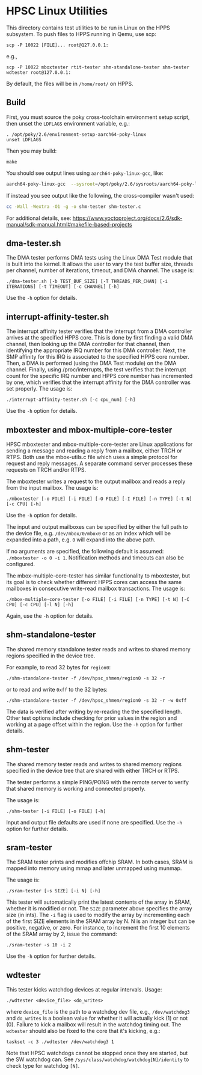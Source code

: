 HPSC Linux Utilities
====================

This directory contains test utilities to be run in Linux on the HPPS subsystem.
To push files to HPPS running in Qemu, use scp:

    scp -P 10022 [FILE]... root@127.0.0.1:

e.g., 

    scp -P 10022 mboxtester rtit-tester shm-standalone-tester shm-tester wdtester root@127.0.0.1:

By default, the files will be in `/home/root/` on HPPS.

Build
-----

First, you must source the poky cross-toolchain environment setup script, then
unset the `LDFLAGS` environment variable, e.g.:

    . /opt/poky/2.6/environment-setup-aarch64-poky-linux
    unset LDFLAGS

Then you may build:

    make

You should see output lines using `aarch64-poky-linux-gcc`, like:

```sh
aarch64-poky-linux-gcc  --sysroot=/opt/poky/2.6/sysroots/aarch64-poky-linux -O0 -g -Wall -Wextra -O1 -g -o shm-tester shm-tester.c
```

If instead you see output like the following, the cross-compiler wasn't used:

```sh
cc -Wall -Wextra -O1 -g -o shm-tester shm-tester.c
```

For additional details, see:
https://www.yoctoproject.org/docs/2.6/sdk-manual/sdk-manual.html#makefile-based-projects

dma-tester.sh
-------------

The DMA tester performs DMA tests using the Linux DMA Test module that is built
into the kernel.  It allows the user to vary the test buffer size, threads per channel,
number of iterations, timeout, and DMA channel.  The usage is:

	./dma-tester.sh [-b TEST_BUF_SIZE] [-T THREADS_PER_CHAN] [-i ITERATIONS] [-t TIMEOUT] [-c CHANNEL] [-h]

Use the `-h` option for details.

interrupt-affinity-tester.sh
----------------------------

The interrupt affinity tester verifies that the interrupt from a DMA controller 
arrives at the specified HPPS core.  This is done by first finding a valid DMA
channel, then looking up the DMA controller for that channel, then identifying
the appropriate IRQ number for this DMA controller.  Next, the SMP affinity for
this IRQ is associated to the specified HPPS core number.  Then, a DMA is
performed (using the DMA Test module) on the DMA channel.  Finally, using
/proc/interrupts, the test verifies that the interrupt count for the specific
IRQ number and HPPS core number has incremented by one, which verifies that
the interrupt affinity for the DMA controller was set properly.  The usage is:

	./interrupt-affinity-tester.sh [-c cpu_num] [-h]

Use the `-h` option for details.

mboxtester and mbox-multiple-core-tester
----------------------------------------

HPSC mboxtester and mbox-multiple-core-tester are Linux applications for sending a
message and reading a reply from a mailbox, either TRCH or RTPS. Both use the
mbox-utils.c file which uses a simple protocol for request and reply messages.
A separate command server processes these requests on TRCH and/or RTPS.

The mboxtester writes a request to the output mailbox and reads a reply from
the input mailbox. The usage is:

	./mboxtester [-o FILE] [-i FILE] [-O FILE] [-I FILE] [-n TYPE] [-t N] [-c CPU] [-h]

Use the `-h` option for details.

The input and output mailboxes can be specified by either the full path to the
device file, e.g. `/dev/mbox/0/mbox0` or as an index which will
be expanded into a path, e.g. `0` will expand into the above path.

If no arguments are specified, the following default is assumed: `./mboxtester -o 0 -i 1`.
Notification methods and timeouts can also be configured.

The mbox-multiple-core-tester has similar functionality to mboxtester, but its goal
is to check whether different HPPS cores can access the same mailboxes in consecutive
write-read mailbox transactions.  The usage is:

	./mbox-multiple-core-tester [-o FILE] [-i FILE] [-n TYPE] [-t N] [-C CPU] [-c CPU] [-l N] [-h]

Again, use the `-h` option for details.

shm-standalone-tester
---------------------

The shared memory standalone tester reads and writes to shared memory regions
specified in the device tree.

For example, to read 32 bytes for `region0`:

	./shm-standalone-tester -f /dev/hpsc_shmem/region0 -s 32 -r

or to read and write `0xff` to the 32 bytes:

	./shm-standalone-tester -f /dev/hpsc_shmem/region0 -s 32 -r -w 0xff

The data is verified after writing by re-reading the the specified length.
Other test options include checking for prior values in the region and working
at a page offset within the region.
Use the `-h` option for further details.

shm-tester
----------

The shared memory tester reads and writes to shared memory regions specified in
the device tree that are shared with either TRCH or RTPS.

The tester performs a simple PING/PONG with the remote server to verify that
shared memory is working and connected properly.

The usage is:

    ./shm-tester [-i FILE] [-o FILE] [-h]

Input and output file defaults are used if none are specified.
Use the `-h` option for further details.

sram-tester
-----------

The SRAM tester prints and modifies offchip SRAM.  In both cases, SRAM is mapped
into memory using mmap and later unmapped using munmap.

The usage is:

    ./sram-tester [-s SIZE] [-i N] [-h]

This tester will automatically print the latest contents of the array in SRAM,
whether it is modified or not.  The `SIZE` parameter above specifies the array size
(in ints).  The `-i` flag is used to modify the array by incrementing each of the
first SIZE elements in the SRAM array by N.  N is an integer but can be positive,
negative, or zero.  For instance, to increment the first 10 elements of the SRAM
array by 2, issue the command:

    ./sram-tester -s 10 -i 2

Use the `-h` option for further details.

wdtester
--------

This tester kicks watchdog devices at regular intervals.
Usage:

    ./wdtester <device_file> <do_writes>

where `device_file` is the path to a watchdog dev file, e.g., `/dev/watchdog3`
and `do_writes` is a boolean value for whether it will actually kick (1) or not
(0).
Failure to kick a mailbox will result in the watchdog timing out.
The `wdtester` should also be fixed to the core that it's kicking, e.g.:

    taskset -c 3 ./wdtester /dev/watchdog3 1

Note that HPSC watchdogs cannot be stopped once they are started, but the SW
watchdog can.
See `/sys/class/watchdog/watchdog[N]/identity` to check type for watchdog `[N]`.

